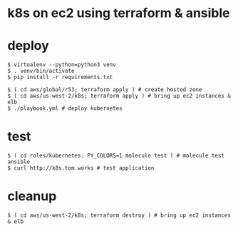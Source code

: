 # k8s on ec2 using terraform & ansible

# deploy

```shell
$ virtualenv --python=python3 venv
$ . venv/bin/activate
$ pip install -r requirements.txt

$ ( cd aws/global/r53; terraform apply ) # create hosted zone
$ ( cd aws/us-west-2/k8s; terraform apply ) # bring up ec2 instances & elb
$ ./playbook.yml # deploy kubernetes
```

# test

```shell
$ ( cd roles/kubernetes; PY_COLORS=1 molecule test ) # molecule test ansible
$ curl http://k8s.tom.works # test application
```

# cleanup

```shell
$ ( cd aws/us-west-2/k8s; terraform destroy ) # bring up ec2 instances & elb
```
